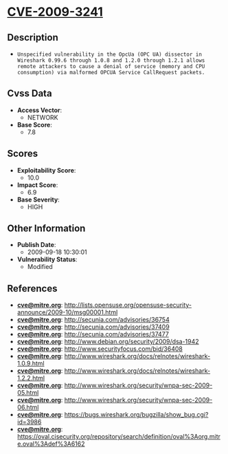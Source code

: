 
# [CVE-2009-3241](http://lists.opensuse.org/opensuse-security-announce/2009-10/msg00001.html)

## Description

- `Unspecified vulnerability in the OpcUa (OPC UA) dissector in Wireshark 0.99.6 through 1.0.8 and 1.2.0 through 1.2.1 allows remote attackers to cause a denial of service (memory and CPU consumption) via malformed OPCUA Service CallRequest packets.`

## Cvss Data

- **Access Vector**:
  - NETWORK
- **Base Score**:
  - 7.8

## Scores

- **Exploitability Score**:
  - 10.0
- **Impact Score**:
  - 6.9
- **Base Severity**:
  - HIGH

## Other Information

- **Publish Date**:
  - 2009-09-18 10:30:01
- **Vulnerability Status**:
  - Modified

## References

- **cve@mitre.org**: http://lists.opensuse.org/opensuse-security-announce/2009-10/msg00001.html
- **cve@mitre.org**: http://secunia.com/advisories/36754
- **cve@mitre.org**: http://secunia.com/advisories/37409
- **cve@mitre.org**: http://secunia.com/advisories/37477
- **cve@mitre.org**: http://www.debian.org/security/2009/dsa-1942
- **cve@mitre.org**: http://www.securityfocus.com/bid/36408
- **cve@mitre.org**: http://www.wireshark.org/docs/relnotes/wireshark-1.0.9.html
- **cve@mitre.org**: http://www.wireshark.org/docs/relnotes/wireshark-1.2.2.html
- **cve@mitre.org**: http://www.wireshark.org/security/wnpa-sec-2009-05.html
- **cve@mitre.org**: http://www.wireshark.org/security/wnpa-sec-2009-06.html
- **cve@mitre.org**: https://bugs.wireshark.org/bugzilla/show_bug.cgi?id=3986
- **cve@mitre.org**: https://oval.cisecurity.org/repository/search/definition/oval%3Aorg.mitre.oval%3Adef%3A6162
